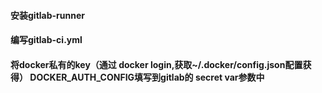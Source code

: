 #### 安装gitlab-runner
#### 编写gitlab-ci.yml 
#### 将docker私有的key（通过 docker login,获取~/.docker/config.json配置获得） DOCKER_AUTH_CONFIG填写到gitlab的 secret var参数中